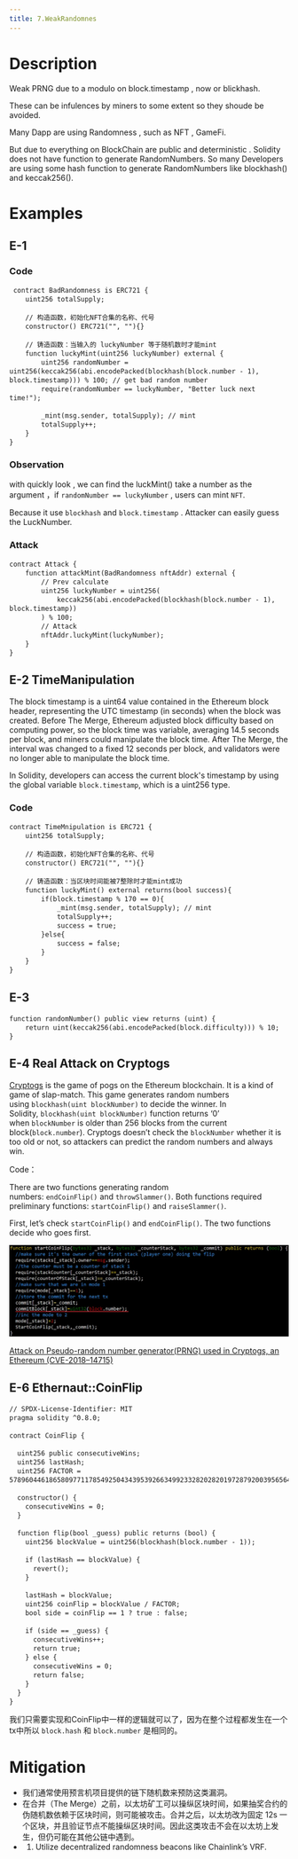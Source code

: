 ```yaml
---
title: 7.WeakRandomnes
---
```


# Description

Weak PRNG due to a modulo on block.timestamp , now or blickhash.

These can be infulences by miners to some extent so they shoude be avoided.

Many Dapp are using Randomness , such as NFT , GameFi.

But due to everything on BlockChain are public and deterministic . Solidity does not have function to generate RandomNumbers. So many Developers are using some hash function to generate RandomNumbers like blockhash() and keccak256().

# Examples

## E-1

### Code

```solidity
 contract BadRandomness is ERC721 {
    uint256 totalSupply;

    // 构造函数，初始化NFT合集的名称、代号
    constructor() ERC721("", ""){}

    // 铸造函数：当输入的 luckyNumber 等于随机数时才能mint
    function luckyMint(uint256 luckyNumber) external {
        uint256 randomNumber = uint256(keccak256(abi.encodePacked(blockhash(block.number - 1), block.timestamp))) % 100; // get bad random number
        require(randomNumber == luckyNumber, "Better luck next time!");

        _mint(msg.sender, totalSupply); // mint
        totalSupply++;
    }
}
```

### Observation

with quickly look , we can find the luckMint() take a number as the argument ，if `randomNumber == luckyNumber`  , users can mint `NFT`.

Because it use `blockhash` and `block.timestamp` . Attacker can easily guess the LuckNumber.

### Attack

```solidity
contract Attack {
    function attackMint(BadRandomness nftAddr) external {
        // Prev calculate
        uint256 luckyNumber = uint256(
            keccak256(abi.encodePacked(blockhash(block.number - 1), block.timestamp))
        ) % 100;
        // Attack
        nftAddr.luckyMint(luckyNumber);
    }
}
```

## E-2 TimeManipulation

The block timestamp is a uint64 value contained in the Ethereum block header, representing the UTC timestamp (in seconds) when the block was created. Before The Merge, Ethereum adjusted block difficulty based on computing power, so the block time was variable, averaging 14.5 seconds per block, and miners could manipulate the block time. After The Merge, the interval was changed to a fixed 12 seconds per block, and validators were no longer able to manipulate the block time.

In Solidity, developers can access the current block's timestamp by using the global variable `block.timestamp`, which is a uint256 type.

### Code

```solidity
contract TimeMnipulation is ERC721 {
    uint256 totalSupply;

    // 构造函数，初始化NFT合集的名称、代号
    constructor() ERC721("", ""){}

    // 铸造函数：当区块时间能被7整除时才能mint成功
    function luckyMint() external returns(bool success){
        if(block.timestamp % 170 == 0){
            _mint(msg.sender, totalSupply); // mint
            totalSupply++;
            success = true;
        }else{
            success = false;
        }
    }
}
```

## E-3

```solidity
function randomNumber() public view returns (uint) {
    return uint(keccak256(abi.encodePacked(block.difficulty))) % 10;
}
```

## E-4 Real Attack on Cryptogs

[Cryptogs](https://cryptogs.io/) is the game of pogs on the Ethereum blockchain. It is a kind of game of slap-match. This game generates random numbers using `blockhash(uint blockNumber)` to decide the winner. In Solidity, `blockhash(uint blockNumber)` function returns ‘0’ when `blockNumber` is older than 256 blocks from the current block(`block.number`). Cryptogs doesn’t check the `blockNumber` whether it is too old or not, so attackers can predict the random numbers and always win.

Code：

There are two functions generating random numbers: `endCoinFlip()` and `throwSlammer()`. Both functions required preliminary functions: `startCoinFlip()` and `raiseSlammer()`.

First, let’s check `startCoinFlip()` and `endCoinFlip()`. The two functions decide who goes first.

![alt text](Untitled.png)

[Attack on Pseudo-random number generator(PRNG) used in Cryptogs, an Ethereum (CVE-2018–14715)](https://medium.com/coinmonks/attack-on-pseudo-random-number-generator-prng-used-in-cryptogs-an-ethereum-cve-2018-14715-f63a51ac2eb9)

## E-6 Ethernaut::CoinFlip

```solidity
// SPDX-License-Identifier: MIT
pragma solidity ^0.8.0;

contract CoinFlip {

  uint256 public consecutiveWins;
  uint256 lastHash;
  uint256 FACTOR = 57896044618658097711785492504343953926634992332820282019728792003956564819968;

  constructor() {
    consecutiveWins = 0;
  }

  function flip(bool _guess) public returns (bool) {
    uint256 blockValue = uint256(blockhash(block.number - 1));

    if (lastHash == blockValue) {
      revert();
    }

    lastHash = blockValue;
    uint256 coinFlip = blockValue / FACTOR;
    bool side = coinFlip == 1 ? true : false;

    if (side == _guess) {
      consecutiveWins++;
      return true;
    } else {
      consecutiveWins = 0;
      return false;
    }
  }
}
```

我们只需要实现和CoinFlip中一样的逻辑就可以了，因为在整个过程都发生在一个tx中所以 `block.hash` 和 `block.number` 是相同的。

# Mitigation

- 我们通常使用预言机项目提供的链下随机数来预防这类漏洞。
- 在合并（The Merge）之前，以太坊矿工可以操纵区块时间，如果抽奖合约的伪随机数依赖于区块时间，则可能被攻击。合并之后，以太坊改为固定 12s 一个区块，并且验证节点不能操纵区块时间。因此这类攻击不会在以太坊上发生，但仍可能在其他公链中遇到。
- 1. Utilize decentralized randomness beacons like Chainlink’s VRF.